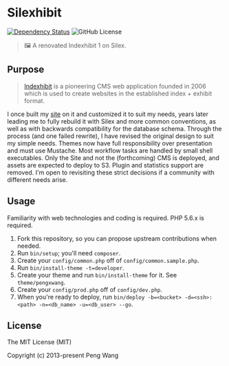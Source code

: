 # Silexhibit

[![Dependency Status](https://img.shields.io/david/hlfcoding/silexhibit.svg)](https://david-dm.org/hlfcoding/silexhibit#info=dependencies)
![GitHub License](https://img.shields.io/github/license/hlfcoding/silexhibit.svg)

> :framed_picture: A renovated Indexhibit 1 on Silex.

## Purpose

> [Indexhibit](https://indexhibit.org) is a pioneering CMS web application founded in 2006 which is used to create websites in the established index + exhibit format.

I once built my [site](http://pengxwang.com) on it and customized it to suit my needs, years later leading me to fully rebuild it with Silex and more common conventions, as well as with backwards compatibility for the database schema. Through the process (and one failed rewrite), I have revised the original design to suit my simple needs. Themes now have full responsibility over presentation and must use Mustache. Most workflow tasks are handled by small shell executables. Only the Site and not the (forthcoming) CMS is deployed, and assets are expected to deploy to S3. Plugin and statistics support are removed. I'm open to revisiting these strict decisions if a community with different needs arise.

## Usage

Familiarity with web technologies and coding is required. PHP 5.6.x is required.

1. Fork this repository, so you can propose upstream contributions when needed.
2. Run `bin/setup`; you'll need `composer`.
3. Create your `config/common.php` off of `config/common.sample.php`.
4. Run `bin/install-theme -t=developer`.
5. Create your theme and run `bin/install-theme` for it. See `theme/pengxwang`.
6. Create your `config/prod.php` off of `config/dev.php`.
7. When you're ready to deploy, run `bin/deploy -b=<bucket> -d=<ssh>:<path> -n=<db_name> -u=<db_user> --go`.

## License

The MIT License (MIT)

Copyright (c) 2013-present Peng Wang
